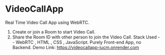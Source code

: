 # VideoCallApp
Real Time Video Call App using WebRTC.
1. Create or join a Room to start Video Call.
2. Share the Room ID with other person to join the Video Call.
Stack Used -- WebRTC , HTML , CSS , JavaScript. Purely Front-end App, no Backend.
Demo Link: https://videocallapp-jucm.onrender.com

